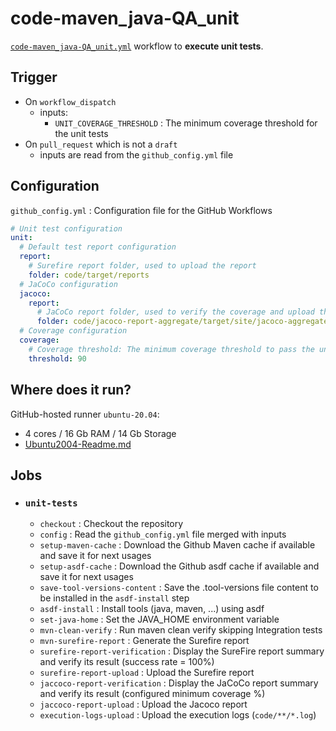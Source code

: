 # code-maven_java-QA_unit

[`code-maven_java-QA_unit.yml`](../code-maven_java-QA_unit.yml) workflow to **execute unit tests**.

## Trigger

* On `workflow_dispatch`
  * inputs:
    * `UNIT_COVERAGE_THRESHOLD` : The minimum coverage threshold for the unit tests
* On `pull_request` which is not a `draft`
  * inputs are read from the `github_config.yml` file

## Configuration

`github_config.yml` : Configuration file for the GitHub Workflows

```yaml
# Unit test configuration
unit:
  # Default test report configuration
  report:
    # Surefire report folder, used to upload the report
    folder: code/target/reports
  # JaCoCo configuration
  jacoco:
    report:
      # JaCoCo report folder, used to verify the coverage and upload the report
      folder: code/jacoco-report-aggregate/target/site/jacoco-aggregate
  # Coverage configuration
  coverage:
    # Coverage threshold: The minimum coverage threshold to pass the unit tests
    threshold: 90
```

## Where does it run?

GitHub-hosted runner `ubuntu-20.04`:
* 4 cores / 16 Gb RAM / 14 Gb Storage
* [Ubuntu2004-Readme.md](https://github.com/actions/runner-images/blob/main/images/ubuntu/Ubuntu2004-Readme.md)

## Jobs

* ### `unit-tests`
  * `checkout` : Checkout the repository
  * `config` : Read the `github_config.yml` file merged with inputs
  * `setup-maven-cache` : Download the Github Maven cache if available and save it for next usages
  * `setup-asdf-cache` : Download the Github asdf cache if available and save it for next usages
  * `save-tool-versions-content` : Save the .tool-versions file content to be installed in the `asdf-install` step
  * `asdf-install` : Install tools (java, maven, ...) using asdf
  * `set-java-home` : Set the JAVA_HOME environment variable
  * `mvn-clean-verify` : Run maven clean verify skipping Integration tests
  * `mvn-surefire-report` : Generate the Surefire report
  * `surefire-report-verification` : Display the SureFire report summary and verify its result (success rate = 100%)
  * `surefire-report-upload` : Upload the Surefire report
  * `jaccoco-report-verification` : Display the JaCoCo report summary and verify its result (configured minimum coverage %)
  * `jaccoco-report-upload` : Upload the Jacoco report
  * `execution-logs-upload` : Upload the execution logs	(`code/**/*.log`)
